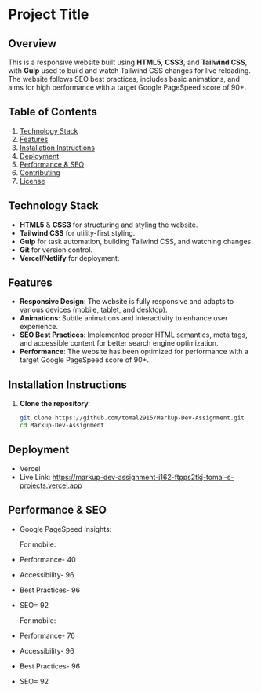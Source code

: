 # Project Title

## Overview

This is a responsive website built using **HTML5**, **CSS3**, and **Tailwind CSS**, with **Gulp** used to build and watch Tailwind CSS changes for live reloading. The website follows SEO best practices, includes basic animations, and aims for high performance with a target Google PageSpeed score of 90+.

## Table of Contents
1. [Technology Stack](#technology-stack)
2. [Features](#features)
3. [Installation Instructions](#installation-instructions)
4. [Deployment](#deployment)
6. [Performance & SEO](#performance-seo)
7. [Contributing](#contributing)
8. [License](#license)

## Technology Stack
- **HTML5** & **CSS3** for structuring and styling the website.
- **Tailwind CSS** for utility-first styling.
- **Gulp** for task automation, building Tailwind CSS, and watching changes.
- **Git** for version control.
- **Vercel/Netlify** for deployment.

## Features
- **Responsive Design**: The website is fully responsive and adapts to various devices (mobile, tablet, and desktop).
- **Animations**: Subtle animations and interactivity to enhance user experience.
- **SEO Best Practices**: Implemented proper HTML semantics, meta tags, and accessible content for better search engine optimization.
- **Performance**: The website has been optimized for performance with a target Google PageSpeed score of 90+.

## Installation Instructions

1. **Clone the repository**:
   ```bash
   git clone https://github.com/tomal2915/Markup-Dev-Assignment.git
   cd Markup-Dev-Assignment

## Deployment

- Vercel
- Live Link: https://markup-dev-assignment-j162-ftpps2tkj-tomal-s-projects.vercel.app

## Performance & SEO

- Google PageSpeed Insights:

  For mobile:
- Performance- 40
- Accessibility- 96
- Best Practices- 96
- SEO= 92

  For mobile:
- Performance- 76
- Accessibility- 96
- Best Practices- 96
- SEO= 92
